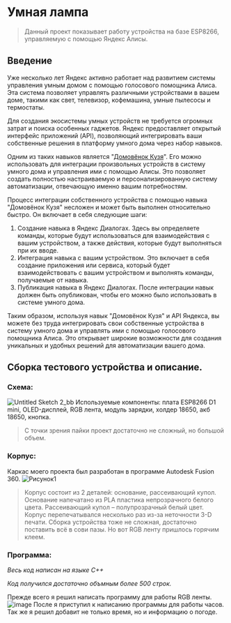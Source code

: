 # Умная лампа
>Данный проект показывает работу устройства на базе ESP8266, управляемую с помощью Яндекс Алисы.
## Введение


Уже несколько лет Яндекс активно работает над развитием системы управления умным домом с помощью голосового помощника Алиса. Эта система позволяет управлять различными устройствами в вашем доме, такими как свет, телевизор, кофемашина, умные пылесосы и термостаты.

Для создания экосистемы умных устройств не требуется огромных затрат и поиска особенных гаджетов. Яндекс предоставляет открытый интерфейс приложений (API), позволяющий интегрировать ваши собственные решения в платформу умного дома через набор навыков.

Одним из таких навыков является "[Домовёнок Кузя](https://dialogs.yandex.ru/store/skills/3229e372-domovenok-kuzya)". Его можно использовать для интеграции произвольных устройств в систему умного дома и управления ими с помощью Алисы. Это позволяет создать полностью настраиваемую и персонализированную систему автоматизации, отвечающую именно вашим потребностям.

Процесс интеграции собственного устройства с помощью навыка "Домовёнок Кузя" несложен и может быть выполнен относительно быстро. Он включает в себя следующие шаги:


1. Создание навыка в Яндекс Диалогах. Здесь вы определяете команды, которые будут использоваться для взаимодействия с вашим устройством, а также действия, которые будут выполняться при их вводе.
2. Интеграция навыка с вашим устройством. Это включает в себя создание приложения или сервиса, который будет взаимодействовать с вашим устройством и выполнять команды, получаемые от навыка.
3. Публикация навыка в Яндекс Диалогах. После интеграции навык должен быть опубликован, чтобы его можно было использовать в системе умного дома.


Таким образом, используя навык "Домовёнок Кузя" и API Яндекса, вы можете без труда интегрировать свои собственные устройства в систему умного дома и управлять ими с помощью голосового помощника Алиса. Это открывает широкие возможности для создания уникальных и удобных решений для автоматизации вашего дома.



## Сборка тестового устройства и описание.
### Схема:
![Untitled Sketch 2_bb](https://github.com/BNB77/smartlamp/assets/81864906/54b69d58-caaf-4dca-b773-568de5cc8dc2)
Используемые компоненты: плата ESP8266 D1 mini, OLED-дисплей, RGB лента, модуль зарядки, холдер 18650, акб 18650, кнопка.
>С точки зрения пайки проект достаточно не сложный, но большой объем.
### Корпус:
Каркас моего проекта был разработан в программе Autodesk Fusion 360.
![Рисунок1](https://github.com/BNB77/smartlamp/assets/81864906/95dde8df-e212-4e14-9cd2-3e2f42ee1860)

>Корпус состоит из 2 деталей: основание, рассеивающий купол. Основание напечатано из PLA пластика непрозрачного белого цвета. Рассеивающий купол – полупрозрачный белый цвет.
>Корпус перепечатывался несколько раз из-за неточности 3-D печати. Сборка устройства тоже не сложная, достаточно поставить всё в сови пазы. Но вот RGB ленту пришлось горячим клеем.
### Программа:
_Весь код написан на языке C++_

_Код получился достаточно объмным более 500 строк._

Прежде всего я решил написать программу для работы RGB ленты.
![image](https://github.com/BNB77/smartlamp/assets/81864906/c3dffb8b-e43e-4a61-8bb8-b453b0608786)
После я приступил к написанию программы для работы часов. Так же я решил добавит не только время, но и информацию о погоде.





